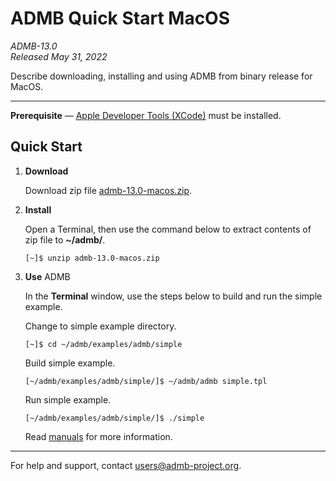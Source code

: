 # ADMB Quick Start MacOS

*ADMB-13.0*  
*Released May 31, 2022*  

Describe downloading, installing and using ADMB from binary release for MacOS.

---

**Prerequisite** &mdash; [Apple Developer Tools (XCode)](https://developer.apple.com/xcode/) must be installed.

Quick Start
-----------

1. **Download**

   Download zip file [admb-13.0-macos.zip](https://github.com/admb-project/admb/releases/download/admb-13.0/admb-13.0-macos.zip).

2. **Install**

   Open a Terminal, then use the command below to extract contents of zip file to **~/admb/**. 

   ```
   [~]$ unzip admb-13.0-macos.zip
   ```

3. **Use** ADMB

   In the **Terminal** window, use the steps below to build and run the simple example.

   Change to simple example directory.       

   ```
   [~]$ cd ~/admb/examples/admb/simple
   ```

   Build simple example.

   ```
   [~/admb/examples/admb/simple/]$ ~/admb/admb simple.tpl
   ```

   Run simple example.

   ```
   [~/admb/examples/admb/simple/]$ ./simple
   ```

   Read [manuals](http://www.admb-project.org/docs/manuals/) for more information.

---
For help and support, contact <users@admb-project.org>.
